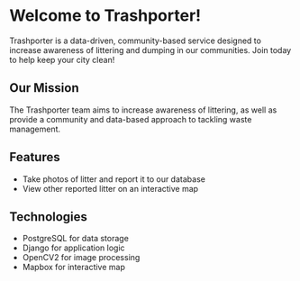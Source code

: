 # Welcome to Trashporter!

Trashporter is a data-driven, community-based service designed to increase awareness of littering and dumping in our communities. Join today to help keep your city clean!


## Our Mission

The Trashporter team aims to increase awareness of littering, as well as provide a community and data-based approach to tackling waste management.

## Features
* Take photos of litter and report it to our database
* View other reported litter on an interactive map

## Technologies

* PostgreSQL for data storage
* Django for application logic
* OpenCV2 for image processing
* Mapbox for interactive map


